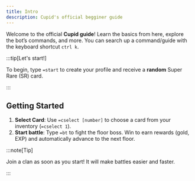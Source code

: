 ```yaml
---
title: Intro
description: Cupid's official begginer guide
---
```


Welcome to the official **Cupid guide**! Learn the basics from here, explore the bot’s commands, and more. You can search up a command/guide with the keyboard shortcut `ctrl k`.

:::tip[Let's start!] 

To begin, type `=start` to create your profile and receive a **random** Super Rare (SR) card. 

:::

## Getting Started
1. **Select Card**: Use `=cselect [number]` to choose a card from your inventory (`=cselect 1`).
2. **Start battle**: Type `=bt` to fight the floor boss. Win to earn rewards (gold, EXP) and automatically advance to the next floor.

:::note[Tip]

Join a clan as soon as you start! It will make battles easier and faster.

:::
